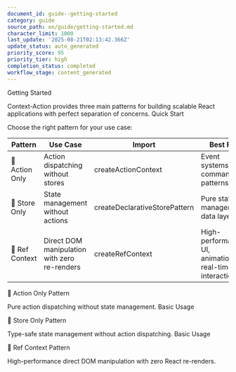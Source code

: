 ```yaml
---
document_id: guide--getting-started
category: guide
source_path: en/guide/getting-started.md
character_limit: 1000
last_update: '2025-08-21T02:13:42.366Z'
update_status: auto_generated
priority_score: 95
priority_tier: high
completion_status: completed
workflow_stage: content_generated
---
```

Getting Started

Context-Action provides three main patterns for building scalable React applications with perfect separation of concerns. Quick Start

Choose the right pattern for your use case:

| Pattern | Use Case | Import | Best For |
|---------|----------|--------|----------|
| 🎯 Action Only | Action dispatching without stores | createActionContext | Event systems, command patterns |
| 🏪 Store Only | State management without actions | createDeclarativeStorePattern | Pure state management, data layers |
| 🔧 Ref Context | Direct DOM manipulation with zero re-renders | createRefContext | High-performance UI, animations, real-time interactions |

🎯 Action Only Pattern

Pure action dispatching without state management. Basic Usage

🏪 Store Only Pattern

Type-safe state management without action dispatching. Basic Usage

🔧 Ref Context Pattern

High-performance direct DOM manipulation with zero React re-renders.
